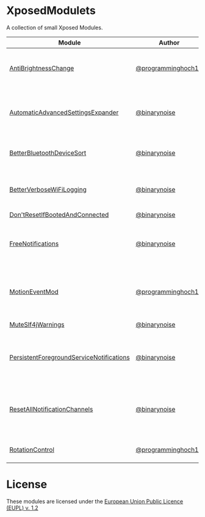 # XposedModulets

A collection of small Xposed Modules.

| Module                                                                               | Author                                                     | Description                                                             | Releases                                                                                                    |
|--------------------------------------------------------------------------------------|------------------------------------------------------------|-------------------------------------------------------------------------|-------------------------------------------------------------------------------------------------------------|
| [AntiBrightnessChange](AntiBrightnessChange)                                         | [@programminghoch10](https://github.com/programminghoch10) | Prevent apps from changing display brightness                           | [GitHub](https://github.com/binarynoise/XposedModulets/releases?q=AntiBrightnessChange)                     |
| [AutomaticAdvancedSettingsExpander](AutomaticAdvancedSettingsExpander)               | [@binarynoise](https://github.com/binarynoise)             | Automatically expands the advanced settings in the Settings app         | [GitHub](https://github.com/binarynoise/XposedModulets/releases?q=AutomaticAdvancedSettingsExpander)        |
| [BetterBluetoothDeviceSort](BetterBluetoothDeviceSort)                               | [@binarynoise](https://github.com/binarynoise)             | Sorts Bluetooth devices by name                                         | [GitHub](https://github.com/binarynoise/XposedModulets/releases?q=betterBluetoothDeviceSort)                |
| [BetterVerboseWiFiLogging](BetterVerboseWiFiLogging)                                 | [@binarynoise](https://github.com/binarynoise)             | Makes the verbose Wi-Fi information more readable                       | [GitHub](https://github.com/binarynoise/XposedModulets/releases?q=betterVerboseWiFiLogging)                 |
| [Don'tResetIfBootedAndConnected](DontResetIfBootedAndConnected)                      | [@binarynoise](https://github.com/binarynoise)             |                                                                         | [GitHub](https://github.com/binarynoise/XposedModulets/releases?q=dontResetIfBootedAndConnected)            |                                                             
| [FreeNotifications](FreeNotifications)                                               | [@binarynoise](https://github.com/binarynoise)             | Enables customization for all Notification Channels again               | [GitHub](https://github.com/binarynoise/XposedModulets/releases?q=freeNotifications)                        |
| [MotionEventMod](MotionEventMod)                                                     | [@programminghoch10](https://github.com/programminghoch10) | Disable touch input for some seconds after the stylus was in use        | [GitHub](https://github.com/binarynoise/XposedModulets/releases?q=MotionEventMod)                           |
| [MuteSlf4jWarnings](MuteSlf4jWarnings)                                               | [@binarynoise](https://github.com/binarynoise)             | Mutes all slf4j warnings                                                | [GitHub](https://github.com/binarynoise/XposedModulets/releases?q=muteSlf4jWarnings)                        |
| [PersistentForegroundServiceNotifications](PersistentForegroundServiceNotifications) | [@binarynoise](https://github.com/binarynoise)             | Make notifications of foreground services persistent again              | [GitHub](https://github.com/binarynoise/XposedModulets/releases?q=persistentForegroundServiceNotifications) |
| [ResetAllNotificationChannels](ResetAllNotificationChannels)                         | [@binarynoise](https://github.com/binarynoise)             | Reset all Notification Channels: vibrations, ringtones, importance etc. | [GitHub](https://github.com/binarynoise/XposedModulets/releases?q=resetAllNotificationChannels)             |
| [RotationControl](RotationControl)                                                   | [@programminghoch10](https://github.com/programminghoch10) | Force rotation for selected packages                                    | [GitHub](https://github.com/binarynoise/XposedModulets/releases?q=RotationControl)                          |

# License

These modules are licensed under the [European Union Public Licence (EUPL) v. 1.2](https://joinup.ec.europa.eu/collection/eupl/eupl-text-eupl-12)
